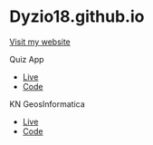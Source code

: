 # Dyzio18.github.io 
[Visit my website](http://patryk-nizio.pl/)

Quiz App  
+ [Live](https://dyzio18.github.io/quiz_app/)
+ [Code](https://github.com/Dyzio18/quiz_app)

KN GeosInformatica  
+ [Live](https://dyzio18.github.io/KN_Geosinformatica/)
+ [Code](https://github.com/Dyzio18/quiz_app)
